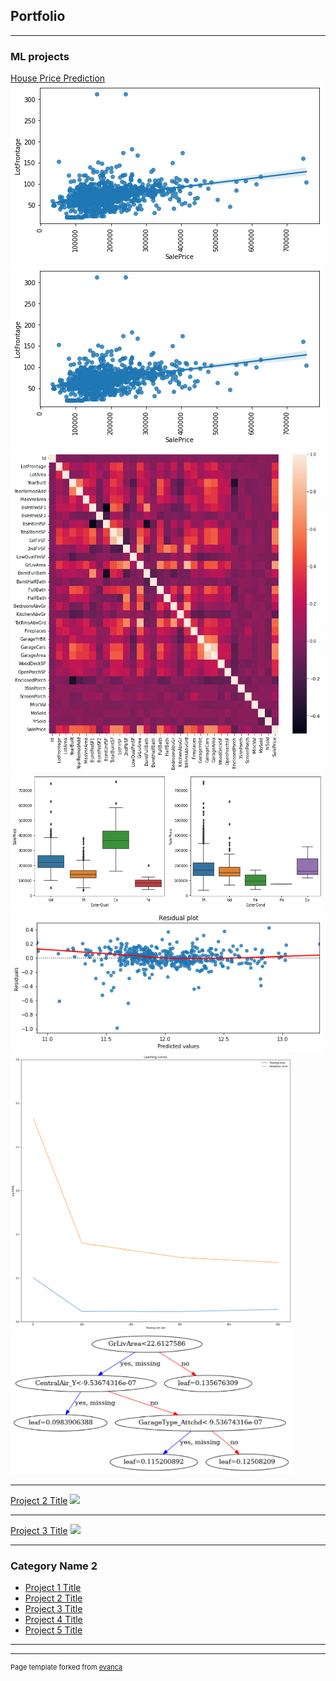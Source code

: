 ## Portfolio

---

### ML projects 

[House Price Prediction](https://github.com/SathyapriyaSubramaniam/House-Price-Prediction-Kaggle-competition/blob/main/improve-score-by-eda-feature-engg-house-price.ipynb)<br>
<img src="https://github.com/SathyapriyaSubramaniam/priya.github.io/blob/main/images/Housepriceimg8.png"/>
<img src="https://github.com/SathyapriyaSubramaniam/priya.github.io/blob/main/images/House%20price%20img8.png"/>
<img src="https://github.com/SathyapriyaSubramaniam/priya.github.io/blob/main/images/House%20price%20img1.png" width="500"/>
<img src="https://github.com/SathyapriyaSubramaniam/priya.github.io/blob/main/images/House%20price%20img7.png" width="500"/>
<img src="https://github.com/SathyapriyaSubramaniam/priya.github.io/blob/main/images/House%20price%20img4.png" width="500"/>
<img src="https://github.com/SathyapriyaSubramaniam/priya.github.io/blob/main/images/House%20price%20img3.png" width="450"/>
<img src="https://github.com/SathyapriyaSubramaniam/priya.github.io/blob/main/images/House%20price%20img6.png" width="450"/>

---
[Project 2 Title](/pdf/sample_presentation.pdf)
<img src="images/dummy_thumbnail.jpg?raw=true"/>


---
[Project 3 Title](http://example.com/)
<img src="images/dummy_thumbnail.jpg?raw=true"/>

---

### Category Name 2

- [Project 1 Title](http://example.com/)
- [Project 2 Title](http://example.com/)
- [Project 3 Title](http://example.com/)
- [Project 4 Title](http://example.com/)
- [Project 5 Title](http://example.com/)

---




---
<p style="font-size:11px">Page template forked from <a href="https://github.com/evanca/quick-portfolio">evanca</a></p>
<!-- Remove above link if you don't want to attibute -->
